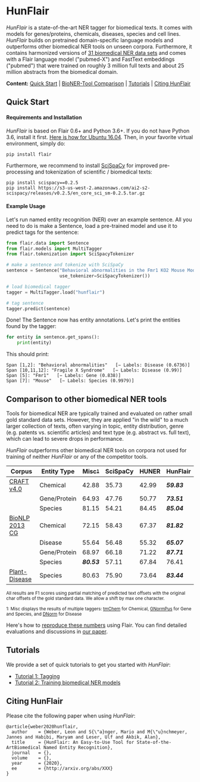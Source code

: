 # HunFlair

*HunFlair* is a state-of-the-art NER tagger for biomedical texts. It comes with 
models for genes/proteins, chemicals, diseases, species and cell lines. *HunFlair* 
builds on pretrained domain-specific language models and outperforms other biomedical 
NER tools on unseen corpora. Furthermore, it contains harmonized versions of [31 biomedical 
NER data sets](HUNFLAIR_CORPORA.md) and comes with a Flair language model ("pubmed-X") and
FastText embeddings ("pubmed") that were trained on roughly 3 million full texts and about
25 million abstracts from the biomedical domain.

<b>Content:</b> 
[Quick Start](#quick-start) | 
[BioNER-Tool Comparison](#comparison-to-other-biomedical-ner-tools) |
[Tutorials](#tutorials) | 
[Citing HunFlair](#citing-hunflair) 

## Quick Start

#### Requirements and Installation
*HunFlair* is based on Flair 0.6+ and Python 3.6+. 
If you do not have Python 3.6, install it first. [Here is how for Ubuntu 16.04](https://vsupalov.com/developing-with-python3-6-on-ubuntu-16-04/).
Then, in your favorite virtual environment, simply do:
```
pip install flair
```
Furthermore, we recommend to install [SciSpaCy](https://allenai.github.io/scispacy/) for improved pre-processing 
and tokenization of scientific / biomedical texts:
 ```
pip install scispacy==0.2.5
pip install https://s3-us-west-2.amazonaws.com/ai2-s2-scispacy/releases/v0.2.5/en_core_sci_sm-0.2.5.tar.gz
```
 
#### Example Usage
Let's run named entity recognition (NER) over an example sentence. All you need to do is 
make a Sentence, load a pre-trained model and use it to predict tags for the sentence:
```python
from flair.data import Sentence
from flair.models import MultiTagger
from flair.tokenization import SciSpacyTokenizer

# make a sentence and tokenize with SciSpaCy
sentence = Sentence("Behavioral abnormalities in the Fmr1 KO2 Mouse Model of Fragile X Syndrome",
                    use_tokenizer=SciSpacyTokenizer())

# load biomedical tagger
tagger = MultiTagger.load("hunflair")

# tag sentence
tagger.predict(sentence)
```
Done! The Sentence now has entity annotations. Let's print the entities found by the tagger:
```python
for entity in sentence.get_spans():
    print(entity)
```
This should print:
~~~
Span [1,2]: "Behavioral abnormalities"   [− Labels: Disease (0.6736)]
Span [10,11,12]: "Fragile X Syndrome"   [− Labels: Disease (0.99)]
Span [5]: "Fmr1"   [− Labels: Gene (0.838)]
Span [7]: "Mouse"   [− Labels: Species (0.9979)]
~~~

## Comparison to other biomedical NER tools
Tools for biomedical NER are typically trained and evaluated on rather small gold standard data sets. 
However, they are applied "in the wild" to a much larger collection of texts, often varying in 
topic, entity distribution, genre (e.g. patents vs. scientific articles) and text type (e.g. abstract 
vs. full text), which can lead to severe drops in performance.

*HunFlair* outperforms other biomedical NER tools on corpora not used for training of neither *HunFlair*
or any of the competitor tools.

| Corpus         | Entity Type  | Misc<sup><sub>[1](#f1)</sub></sup>   | SciSpaCy | HUNER | HunFlair | 
| ---            | ---          | ---    | ---   | ---  | ---         |
| [CRAFT v4.0](https://github.com/UCDenver-ccp/CRAFT)     | Chemical     | 42.88 | 35.73 | 42.99 | *__59.83__* |
|                | Gene/Protein | 64.93 | 47.76 | 50.77 | *__73.51__* |
|                | Species      | 81.15 | 54.21 | 84.45 | *__85.04__* |
| [BioNLP 2013 CG](https://www.aclweb.org/anthology/W13-2008/) | Chemical     | 72.15 | 58.43 | 67.37 | *__81.82__* |
|                | Disease      | 55.64 | 56.48 | 55.32 | *__65.07__* |
|                | Gene/Protein | 68.97 | 66.18 | 71.22 | *__87.71__* |
|                | Species      | *__80.53__* | 57.11 | 67.84 | 76.41 |
| [Plant-Disease](http://gcancer.org/pdr/)  | Species      | 80.63 | 75.90 | 73.64 | *__83.44__*  |

<sub>All results are F1 scores using partial matching of predicted text offsets with the original char offsets 
of the gold standard data. We allow a shift by max one character.</sub>

<sub><a name="f1">1</a>:  Misc displays the results of multiple taggers: 
[tmChem](https://www.ncbi.nlm.nih.gov/research/bionlp/Tools/tmchem/) for Chemical, 
[GNormPus](https://www.ncbi.nlm.nih.gov/research/bionlp/Tools/gnormplus/) for Gene and Species, and 
[DNorm](https://www.ncbi.nlm.nih.gov/CBBresearch/Lu/Demo/tmTools/DNorm.html) for Disease
</sub>

Here's how to [reproduce these numbers](https://github.com/hu-ner/hunflair-experiments) using Flair. 
You can find detailed evaluations and discussions in [our paper](http://arxiv.org/abs/XXX).

## Tutorials
We provide a set of quick tutorials to get you started with *HunFlair*:
* [Tutorial 1: Tagging](HUNFLAIR_TUTORIAL_1_TAGGING.md)
* [Tutorial 2: Training biomedical NER models](HUNFLAIR_TUTORIAL_2_TRAINING.md)

## Citing HunFlair
Please cite the following paper when using *HunFlair*:
~~~
@article{weber2020hunflair,
  author    = {Weber, Leon and S{\"a}nger, Mario and M{\"u}nchmeyer, Jannes and Habibi, Maryam and Leser, Ulf and Akbik, Alan},
  title     = {HunFlair: An Easy-to-Use Tool for State-of-the-ArtBiomedical Named Entity Recognition},
  journal   = {},
  volume    = {},
  year      = {2020},
  ee        = {http://arxiv.org/abs/XXX}
}
~~~
